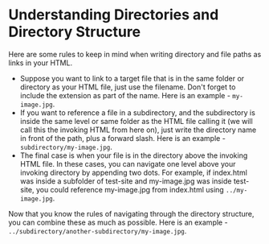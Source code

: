 # Understanding Directories and Directory Structure

Here are some rules to keep in mind when writing directory and file paths as links in your HTML.

* Suppose you want to link to a target file that is in the same folder or directory as your HTML file, just use the filename. Don't forget to include the extension as part of the name. Here is an example - ```my-image.jpg```.
* If you want to reference a file in a subdirectory, and the subdirectory is inside the same level or same folder as the HTML file calling it (we will call this the invoking HTML from here on), just write the directory name in front of the path, plus a forward slash. Here is an example -  ```subdirectory/my-image.jpg```.
* The final case is when your file is in the directory above the invoking HTML file. In these cases, you can navigate one level above your invoking directory by appending two dots. For example, if index.html was inside a subfolder of test-site and my-image.jpg was inside test-site, you could reference my-image.jpg from index.html using ```../my-image.jpg```.

Now that you know the rules of navigating through the directory structure, you can combine these as much as possible. Here is an example - ```../subdirectory/another-subdirectory/my-image.jpg```.